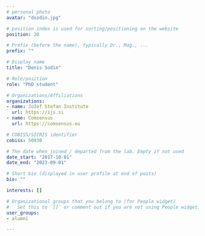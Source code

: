 ```yaml
---
# personal photo
avatar: "dsodin.jpg"

# position index is used for sorting/positioning on the website
position: 20

# Prefix (before the name), typically Dr., Mag., ...
prefix: ""

# Display name
title: "Denis Sodin"

# Role/position
role: "PhD student"

# Organizations/Affiliations
organizations:
- name: Jožef Stefan Institute
  url: https://ijs.si
- name: Comsensus
  url: https://comsensus.eu

# COBISS/SICRIS identifier
cobiss: 50930

# The date when joined / departed from the lab. Empty if not used
date_start: "2017-10-01"
date_end: "2023-09-01"

# Short bio (displayed in user profile at end of posts)
bio: ""

interests: []

# Organizational groups that you belong to (for People widget)
#   Set this to `[]` or comment out if you are not using People widget.
user_groups:
- alumni

---
```

